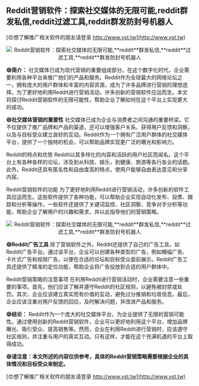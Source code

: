 ## **Reddit营销软件：探索社交媒体的无限可能,**reddit**群发私信,**reddit**过滤工具,**reddit**群发防封号机器人**

[😍想了解推广相关软件的朋友请登录 http://www.vst.tw](http://www.vst.tw)

 <center><img src="https://vst.tw/MP4/tuiguang/png/7.png" alt="Reddit营销软件：探索社交媒体的无限可能,**reddit**群发私信,**reddit**过滤工具,**reddit**群发防封号机器人"></center>

**😄简介：**
社交媒体已成为现代营销的重要组成部分。在这个数字化时代，企业需要利用各种平台来推广他们的产品和服务。Reddit作为全球最大的网络论坛之一，拥有庞大的用户群体和丰富的内容资源，成为了许多品牌进行营销的理想选择。为了更好地利用Reddit进行营销活动，许多创新的营销软件应运而生。本文将探讨Reddit营销软件的无限可能性，帮助企业了解如何在这个平台上实现更大的成功。

**😄社交媒体营销的重要性**
社交媒体已成为企业与消费者之间沟通的重要桥梁。它不仅提供了推广品牌和产品的渠道，还可以增强客户关系、获得用户反馈和洞察，以及与目标受众建立良好的互动。Reddit作为一个拥有广泛用户群体的社交媒体平台，提供了一个独特的机会，可以帮助品牌实现更广泛的曝光和影响力。

Reddit的特点和优势
Reddit以其多样化的内容和活跃的用户社区而闻名。这个平台上有各种各样的论坛，涉及到从科技、娱乐，到健康、旅游等各行各业的话题。此外，Reddit还具有匿名性和自由度高的特点，使用户能够自由表达意见和分享内容。

Reddit营销软件的功能
为了更好地利用Reddit进行营销活动，许多创新的软件工具应运而生。这些软件提供了各种功能，可以帮助企业实现自动化发布、投票、跟踪和分析等操作。一些软件还提供了关键词监控、社区洞察、竞争对手分析等功能，帮助企业了解用户的兴趣和需求，并以此指导他们的营销策略。

 <center><img src="https://vst.tw/MP4/tuiguang/png/8.png" alt="Reddit营销软件：探索社交媒体的无限可能,**reddit**群发私信,**reddit**过滤工具,**reddit**群发防封号机器人"></center>

**😄Reddit广告工具**
除了营销软件之外，Reddit还提供了自己的广告工具，如Reddit广告平台。通过该平台，企业可以创建各种类型的广告，例如横幅广告、卡片式广告和视频广告，以便在合适的论坛和目标受众面前展示。Reddit广告工具还提供了精准的定位功能，帮助企业将广告投放到合适的用户群体中。

Reddit营销策略的注意事项
在利用Reddit进行营销活动时，企业需要注意一些重要的事项。首先，他们应该了解并遵守Reddit的社区规则，以避免被封禁或处罚。其次，企业应该建立真实而有价值的互动，避免过分推销和垃圾信息。最后，企业应该注重对用户反馈的回应，及时解决问题，并改进产品和服务。

**😄结论：**
Reddit作为一个庞大的社交媒体平台，为企业提供了无限的营销可能性。通过使用创新的Reddit营销软件，企业可以更好地利用这个平台，增加品牌曝光、吸引受众、提高销售等。然而，企业在利用Reddit进行营销时，应该遵守社区规则，并注重与用户的真实互动。只有这样，才能在这个充满机遇的平台上取得成功。

**😄请注意：本文所述的内容仅供参考，具体的Reddit营销策略需要根据企业的具体情况和目标受众来制定。**

[😍想了解推广相关软件的朋友请登录 http://www.vst.tw](http://www.vst.tw)



